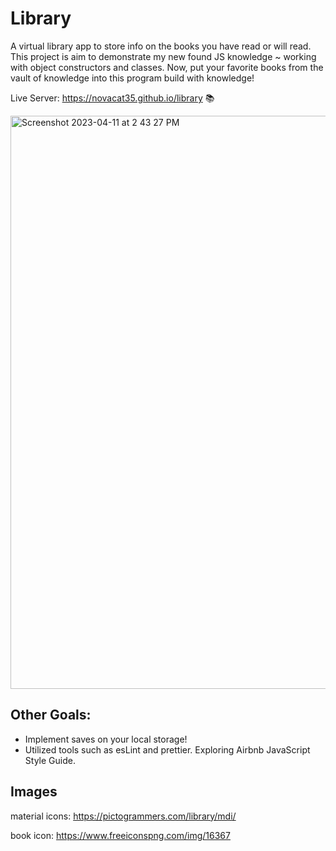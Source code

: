 # Library

A virtual library app to store info on the books you have read or will read. This project is aim to demonstrate my new found JS knowledge ~ working with object constructors and classes. Now, put your favorite books from the vault of knowledge into this program build with knowledge!

Live Server: https://novacat35.github.io/library 📚

<img width="917" alt="Screenshot 2023-04-11 at 2 43 27 PM" src="https://user-images.githubusercontent.com/54908064/231259192-e3a9e6e4-6715-4b5b-a307-4a8a132c8fe6.png">

## Other Goals:
- Implement saves on your local storage!
- Utilized tools such as esLint and prettier. Exploring Airbnb JavaScript Style Guide.

## Images
material icons: https://pictogrammers.com/library/mdi/

book icon: https://www.freeiconspng.com/img/16367
